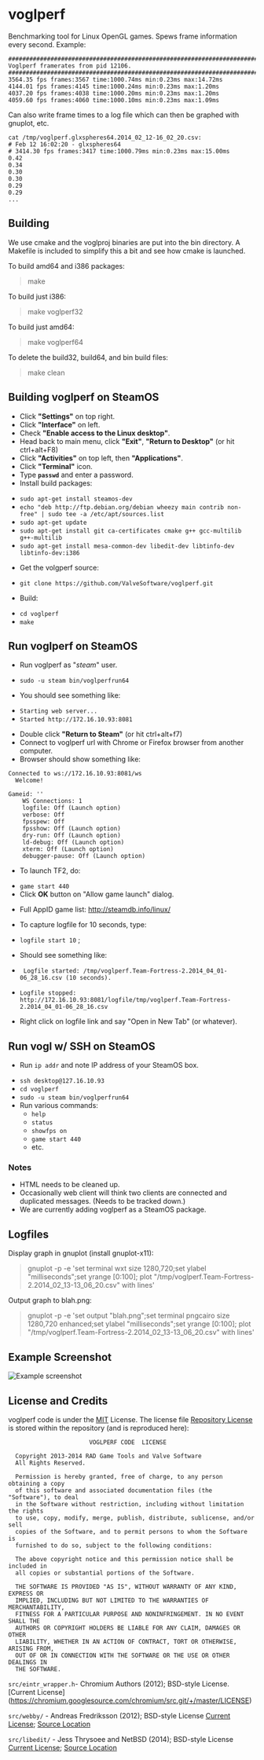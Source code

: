 voglperf
=============

Benchmarking tool for Linux OpenGL games. Spews frame information every second. Example:

    ##############################################################################
    Voglperf framerates from pid 12106.
    ##############################################################################
    3564.35 fps frames:3567 time:1000.74ms min:0.23ms max:14.72ms
    4144.01 fps frames:4145 time:1000.24ms min:0.23ms max:1.20ms
    4037.20 fps frames:4038 time:1000.20ms min:0.23ms max:1.20ms
    4059.60 fps frames:4060 time:1000.10ms min:0.23ms max:1.09ms

Can also write frame times to a log file which can then be graphed with gnuplot, etc.

    cat /tmp/voglperf.glxspheres64.2014_02_12-16_02_20.csv:
    # Feb 12 16:02:20 - glxspheres64                                                                                                                                                    
    # 3414.30 fps frames:3417 time:1000.79ms min:0.23ms max:15.00ms
    0.42
    0.34
    0.30
    0.30
    0.29
    0.29
    ...

Building
--------

We use cmake and the voglproj binaries are put into the bin directory. A Makefile is included to simplify this a bit and see how cmake is launched.

To build amd64 and i386 packages:
> make

To build just i386:
> make voglperf32

To build just amd64:
> make voglperf64

To delete the build32, build64, and bin build files:
> make clean

Building voglperf on SteamOS
--------

 - Click **"Settings"** on top right.
 - Click **"Interface"** on left.
 - Check **"Enable access to the Linux desktop"**.
 - Head back to main menu, click **"Exit"**, **"Return to Desktop"** (or hit ctrl+alt+F8)
 - Click **"Activities"** on top left, then **"Applications"**.
 - Click **"Terminal"** icon.
 - Type **`passwd`** and enter a password.
 - Install build packages:
  * `sudo apt-get install steamos-dev `
  * `echo "deb http://ftp.debian.org/debian wheezy main contrib non-free" | sudo tee -a /etc/apt/sources.list`
  * `sudo apt-get update`
  * `sudo apt-get install git ca-certificates cmake g++ gcc-multilib g++-multilib`
  * `sudo apt-get install mesa-common-dev libedit-dev libtinfo-dev libtinfo-dev:i386`

 - Get the volgperf source:
  * `git clone https://github.com/ValveSoftware/voglperf.git`

 - Build:
  * `cd voglperf`
  * `make`

Run voglperf on SteamOS
--------

 - Run voglperf as "_steam_" user.

  * `sudo -u steam bin/voglperfrun64`

 - You should see something like:
  * `Starting web server...`
  * `Started http://172.16.10.93:8081`

 - Double click **"Return to Steam"** (or hit ctrl+alt+f7)
 - Connect to voglperf url with Chrome or Firefox browser from another computer.
 - Browser should show something like:

```
Connected to ws://172.16.10.93:8081/ws  
  Welcome!
```

```
Gameid: ''  
    WS Connections: 1  
    logfile: Off (Launch option)  
    verbose: Off  
    fpsspew: Off  
    fpsshow: Off (Launch option)  
    dry-run: Off (Launch option)  
    ld-debug: Off (Launch option)  
    xterm: Off (Launch option)  
    debugger-pause: Off (Launch option)
```

 - To launch TF2, do:
  * `game start 440`
  * Click **OK** button on "Allow game launch" dialog.

 - Full AppID game list: <http://steamdb.info/linux/>

 - To capture logfile for 10 seconds, type:

  * `logfile start 10` ; 

 - Should see something like:

  * ` Logfile started: /tmp/voglperf.Team-Fortress-2.2014_04_01-06_28_16.csv (10 seconds).`  

  * `Logfile stopped: http://172.16.10.93:8081/logfile/tmp/voglperf.Team-Fortress-2.2014_04_01-06_28_16.csv`

 - Right click on logfile link and say "Open in New Tab" (or whatever).

Run vogl w/ SSH on SteamOS
--------

 - Run `ip addr` and note IP address of your SteamOS box.
  * `ssh desktop@127.16.10.93`
  * `cd voglperf`
  * `sudo -u steam bin/voglperfrun64`
  * Run various commands:
     * `help`
     * `status`
     * `showfps on`
     * `game start 440`
     * etc.

### Notes ###
 - HTML needs to be cleaned up.
 - Occasionally web client will think two clients are connected and duplicated messages. (Needs to be tracked down.)
 - We are currently adding voglperf as a SteamOS package.

Logfiles
--------

Display graph in gnuplot (install gnuplot-x11):

> gnuplot -p -e 'set terminal wxt size 1280,720;set ylabel "milliseconds";set yrange [0:100]; plot "/tmp/voglperf.Team-Fortress-2.2014_02_13-13_06_20.csv" with lines'

Output graph to blah.png:

> gnuplot -p -e 'set output "blah.png";set terminal pngcairo size 1280,720 enhanced;set ylabel "milliseconds";set yrange [0:100]; plot "/tmp/voglperf.Team-Fortress-2.2014_02_13-13_06_20.csv" with lines'

Example Screenshot
------------------

![Example screenshot](https://raw.github.com/ValveSoftware/voglperf/master/screenshot.png)


License and Credits
-------------------
voglperf code is under the [MIT](http://opensource.org/licenses/MIT) License. The license file [Repository License](https://github.com/ValveSoftware/voglperf/blob/master/LICENSE) is stored within the repository (and is reproduced here):
```
                       VOGLPERF CODE  LICENSE

  Copyright 2013-2014 RAD Game Tools and Valve Software
  All Rights Reserved.

  Permission is hereby granted, free of charge, to any person obtaining a copy
  of this software and associated documentation files (the "Software"), to deal
  in the Software without restriction, including without limitation the rights
  to use, copy, modify, merge, publish, distribute, sublicense, and/or sell
  copies of the Software, and to permit persons to whom the Software is
  furnished to do so, subject to the following conditions:

  The above copyright notice and this permission notice shall be included in
  all copies or substantial portions of the Software.

  THE SOFTWARE IS PROVIDED "AS IS", WITHOUT WARRANTY OF ANY KIND, EXPRESS OR
  IMPLIED, INCLUDING BUT NOT LIMITED TO THE WARRANTIES OF MERCHANTABILITY,
  FITNESS FOR A PARTICULAR PURPOSE AND NONINFRINGEMENT. IN NO EVENT SHALL THE
  AUTHORS OR COPYRIGHT HOLDERS BE LIABLE FOR ANY CLAIM, DAMAGES OR OTHER
  LIABILITY, WHETHER IN AN ACTION OF CONTRACT, TORT OR OTHERWISE, ARISING FROM,
  OUT OF OR IN CONNECTION WITH THE SOFTWARE OR THE USE OR OTHER DEALINGS IN
  THE SOFTWARE.
```

`src/eintr_wrapper.h`- Chromium Authors (2012); BSD-style License. [Current License] (https://chromium.googlesource.com/chromium/src.git/+/master/LICENSE)

`src/webby/` - Andreas Fredriksson (2012); BSD-style License [Current License](https://github.com/ValveSoftware/voglperf/blob/master/src/webby/LICENSE); [Source Location](https://github.com/deplinenoise/webby)

`src/libedit/` - Jess Thrysoee and NetBSD (2014); BSD-style License [Current License](http://www.netbsd.org/about/redistribution.html); [Source Location](http://thrysoee.dk/editline/)

